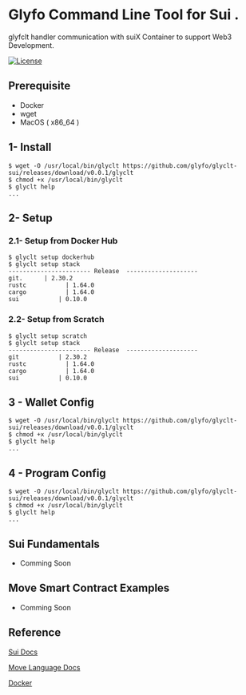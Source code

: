 
# Glyfo Command Line Tool for Sui .

glyfclt handler communication with suiX Container to support Web3 Development.

[![License](https://img.shields.io/badge/License-Apache_2.0-blue.svg)](https://opensource.org/licenses/Apache-2.0)

## Prerequisite 

+ Docker 
+ wget
+ MacOS ( x86_64 )

## 1- Install 

```pre
$ wget -O /usr/local/bin/glyclt https://github.com/glyfo/glyclt-sui/releases/download/v0.0.1/glyclt
$ chmod +x /usr/local/bin/glyclt
$ glyclt help
...
```

## 2- Setup 

### 2.1- Setup from Docker Hub 

```pre
$ glyclt setup dockerhub
$ glyclt setup stack
----------------------- Release  --------------------
git.      | 2.30.2
rustc			| 1.64.0
cargo			| 1.64.0
sui			  | 0.10.0
```

### 2.2- Setup from Scratch 

```pre
$ glyclt setup scratch
$ glyclt setup stack
----------------------- Release  --------------------
git			  | 2.30.2
rustc			| 1.64.0
cargo			| 1.64.0
sui			  | 0.10.0
```

## 3 - Wallet Config 

```pre
$ wget -O /usr/local/bin/glyclt https://github.com/glyfo/glyclt-sui/releases/download/v0.0.1/glyclt
$ chmod +x /usr/local/bin/glyclt
$ glyclt help
...
```

## 4 - Program Config 

```pre
$ wget -O /usr/local/bin/glyclt https://github.com/glyfo/glyclt-sui/releases/download/v0.0.1/glyclt
$ chmod +x /usr/local/bin/glyclt
$ glyclt help
...
```

## Sui Fundamentals

+ Comming Soon 

## Move Smart Contract Examples 

+ Comming Soon

## Reference

[Sui Docs](https://sui.io/)

[Move Language Docs](https://move-book.com)

[Docker](https://docker.com)

